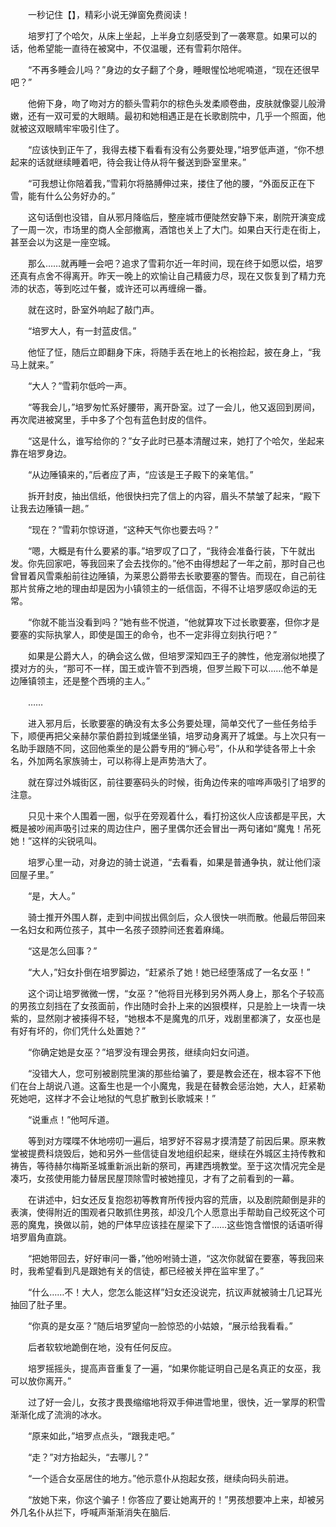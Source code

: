 　　一秒记住【】，精彩小说无弹窗免费阅读！

　　培罗打了个哈欠，从床上坐起，上半身立刻感受到了一袭寒意。如果可以的话，他希望能一直待在被窝中，不仅温暖，还有雪莉尔陪伴。

　　“不再多睡会儿吗？”身边的女子翻了个身，睡眼惺忪地呢喃道，“现在还很早吧？”

　　他俯下身，吻了吻对方的额头雪莉尔的棕色头发柔顺卷曲，皮肤就像婴儿般滑嫩，还有一双可爱的大眼睛。最初和她相遇正是在长歌剧院中，几乎一个照面，他就被这双眼睛牢牢吸引住了。

　　“应该快到正午了，我得去楼下看看有没有公务要处理，”培罗低声道，“你不想起来的话就继续睡着吧，待会我让侍从将午餐送到卧室里来。”

　　“可我想让你陪着我，”雪莉尔将胳膊伸过来，搂住了他的腰，“外面反正在下雪，能有什么公务好办的。”

　　这句话倒也没错，自从邪月降临后，整座城市便陡然安静下来，剧院开演变成了一周一次，市场里的商人全部撤离，酒馆也关上了大门。如果白天行走在街上，甚至会以为这是一座空城。

　　那么……就再睡一会吧？追求了雪莉尔近一年时间，现在终于如愿以偿，培罗还真有点舍不得离开。昨天一晚上的欢愉让自己精疲力尽，现在又恢复到了精力充沛的状态，等到吃过午餐，或许还可以再缠绵一番。

　　就在这时，卧室外响起了敲门声。

　　“培罗大人，有一封蓝皮信。”

　　他怔了怔，随后立即翻身下床，将随手丢在地上的长袍捡起，披在身上，“我马上就来。”

　　“大人？”雪莉尔低吟一声。

　　“等我会儿，”培罗匆忙系好腰带，离开卧室。过了一会儿，他又返回到房间，再次爬进被窝里，手中多了个包有蓝色封皮的信件。

　　“这是什么，谁写给你的？”女子此时已基本清醒过来，她打了个哈欠，坐起来靠在培罗身边。

　　“从边陲镇来的，”后者应了声，“应该是王子殿下的亲笔信。”

　　拆开封皮，抽出信纸，他很快扫完了信上的内容，眉头不禁皱了起来，“殿下让我去边陲镇一趟。”

　　“现在？”雪莉尔惊讶道，“这种天气你也要去吗？”

　　“嗯，大概是有什么要紧的事。”培罗叹了口了，“我待会准备行装，下午就出发。你先回家吧，等我回来了会去找你的。”他不由得想起了一年之前，那时自己也曾冒着风雪乘船前往边陲镇，为莱恩公爵带去长歌要塞的警告。而现在，自己前往那片贫瘠之地的理由却是因为小镇领主的一纸信函，不得不让培罗感叹命运的无常。

　　“你就不能当没看到吗？”她有些不悦道，“他就算攻下过长歌要塞，但你才是要塞的实际执掌人，即使是国王的命令，也不一定非得立刻执行吧？”

　　如果是公爵大人，的确会这么做，但培罗深知四王子的脾性，他宠溺似地摸了摸对方的头，“那可不一样，国王或许管不到西境，但罗兰殿下可以……他不单是边陲镇领主，还是整个西境的主人。”

　　……

　　进入邪月后，长歌要塞的确没有太多公务要处理，简单交代了一些任务给手下，顺便再把父亲赫尔蒙伯爵拉到城堡坐镇，培罗动身离开了城堡。与上次只有一名助手跟随不同，这回他乘坐的是公爵专用的“狮心号”，仆从和学徒各带上十余名，外加两名家族骑士，可以称得上是声势浩大了。

　　就在穿过外城街区，前往要塞码头的时候，街角边传来的喧哗声吸引了培罗的注意。

　　只见十来个人围着一圈，似乎在旁观着什么，看打扮这伙人应该都是平民，大概是被吵闹声吸引过来的周边住户，圈子里偶尔还会冒出一两句诸如“魔鬼！吊死她！”这样的尖锐吼叫。

　　培罗心里一动，对身边的骑士说道，“去看看，如果是普通争执，就让他们滚回屋子里。”

　　“是，大人。”

　　骑士推开外围人群，走到中间拔出佩剑后，众人很快一哄而散。他最后带回来一名妇女和两位孩子，其中一名孩子颈脖间还套着麻绳。

　　“这是怎么回事？”

　　“大人，”妇女扑倒在培罗脚边，“赶紧杀了她！她已经堕落成了一名女巫！”

　　这个词让培罗微微一愣，“女巫？”他将目光移到另外两人身上，那名个子较高的男孩立刻挡在了女孩面前，作出随时会扑上来的凶狠模样，只是脸上一块青一块紫的，显然刚才被揍得不轻，“她根本不是魔鬼的爪牙，戏剧里都演了，女巫也是有好有坏的，你们凭什么处置她？”

　　“你确定她是女巫？”培罗没有理会男孩，继续向妇女问道。

　　“没错大人，您可别被剧院里演的那些给骗了，要是教会还在，根本容不下他们在台上胡说八道。这畜生也是一个小魔鬼，我是在替教会惩治她，大人，赶紧勒死她吧，这样才不会让地狱的气息扩散到长歌城来！”

　　“说重点！”他呵斥道。

　　等到对方喋喋不休地唠叨一遍后，培罗好不容易才摸清楚了前因后果。原来教堂被提费科烧毁后，她和另外一些信徒自发地组织起来，继续在外城区主持传教和祷告，等待赫尔梅斯圣城重新派出新的祭司，再建西境教堂。至于这次情况完全是凑巧，女孩使用能力替居民屋顶除雪时被她撞见，才有了之前看到的一幕。

　　在讲述中，妇女还反复抱怨初等教育所传授内容的荒唐，以及剧院颠倒是非的表演，使得附近的围观者只敢抓住男孩，却没几个人愿意出手帮助自己绞死这个可恶的魔鬼，换做以前，她的尸体早应该挂在屋梁下了……这些饱含憎恨的话语听得培罗眉角直跳。

　　“把她带回去，好好审问一番，”他吩咐骑士道，“这次你就留在要塞，等我回来时，我希望看到凡是跟她有关的信徒，都已经被关押在监牢里了。”

　　“什么……不！大人，您怎么能这样”妇女还没说完，抗议声就被骑士几记耳光抽回了肚子里。

　　“你真的是女巫？”随后培罗望向一脸惊恐的小姑娘，“展示给我看看。”

　　后者软软地跪倒在地，没有任何反应。

　　培罗摇摇头，提高声音重复了一遍，“如果你能证明自己是名真正的女巫，我可以放你离开。”

　　过了好一会儿，女孩才畏畏缩缩地将双手伸进雪地里，很快，近一掌厚的积雪渐渐化成了流淌的冰水。

　　“原来如此，”培罗点点头，“跟我走吧。”

　　“走？”对方抬起头，“去哪儿？”

　　“一个适合女巫居住的地方。”他示意仆从抱起女孩，继续向码头前进。

　　“放她下来，你这个骗子！你答应了要让她离开的！”男孩想要冲上来，却被另外几名仆从拦下，呼喊声渐渐消失在脑后.
